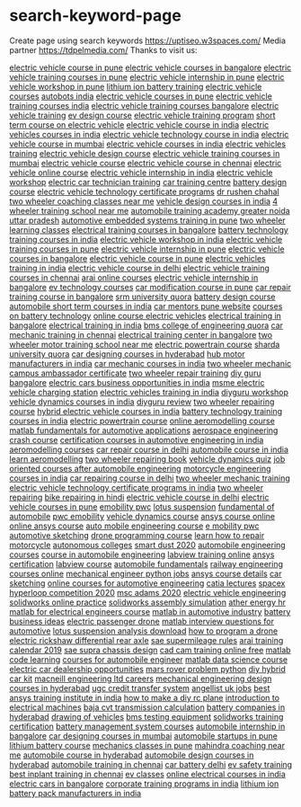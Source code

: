 # search-keyword-page
Create page using search keywords https://uptiseo.w3spaces.com/
Media partner https://tdpelmedia.com/
Thanks to visit us:


<a href="https://sandipsolar.blogspot.com/">electric vehicle course in pune</a> <a href="https://solarwpk.blogspot.com/">electric vehicle courses in bangalore</a> <a href="https://ubisolar.blogspot.com/">electric vehicle training courses in pune</a> <a href="https://sdsolarp.blogspot.com/">electric vehicle internship in pune</a> <a href="https://sandsolart.blogspot.com/">electric vehicle workshop in pune</a> <a href="https://tulikasolare.blogspot.com/">lithium ion battery training</a> <a href="https://tsolaret.blogspot.com/">electric vehicle courses</a> <a href="https://tlksolarp.blogspot.com/">autobots india</a> <a href="https://tlkasolarmi.blogspot.com/">electric vehicle courses in pune</a> <a href="https://tusolarss.blogspot.com/">electric vehicle training courses india</a> <a href="https://sayonsolar.blogspot.com/">electric vehicle training courses bangalore</a> <a href="https://sasolari.blogspot.com/">electric vehicle training</a> <a href="https://snsolarpl.blogspot.com/">ev design course</a> <a href="https://synslt.blogspot.com/">electric vehicle training program</a> <a href="https://sayonmtr.blogspot.com/">short term course on electric vehicle</a> <a href="https://sanmlp.blogspot.com/">electric vehicle course in india</a> <a href="https://setbst.blogspot.com/">electric vehicles courses in india</a> <a href="https://electric-vehicle-training-course.blogspot.com/">electric vehicle technology course in india</a> <a href="https://bike-mechanic-training.blogspot.com/">electric vehicle course in mumbai</a> <a href="https://bike-repair-course.blogspot.com/">electric vehicle courses in india</a> <a href="https://electric-car-charging-stations.blogspot.com/">electric vehicles training</a> <a href="https://bike-mechanic-course.blogspot.com/">electric vehicle design course</a> <a href="https://lithium-ion-battery-manufacturers.blogspot.com/">electric vehicle training courses in mumbai</a> <a href="https://electric-vehicle-nptel.blogspot.com/">electric vehicle course</a> <a href="https://lithium-ion-battery-project-report.blogspot.com/">electric vehicle course in chennai</a> <a href="https://msme-madurai.blogspot.com/">electric vehicle online course</a> <a href="https://hero-spare-parts-2018.blogspot.com/">electric vehicle internship in india</a> <a href="https://hero-electric-bike.blogspot.com/">electric vehicle workshop</a> <a href="https://car-motor-battery.blogspot.com/">electric car technician training</a> <a href="https://electric-car-charging.blogspot.com/">car training centre</a> <a href="https://masters-in-electric-vehicle.blogspot.com/">battery design course</a> <a href="https://bicycle-conversion-kit.blogspot.com/">electric vehicle technology certificate programs</a> <a href="https://educational-trust-registration.blogspot.com/">dr rushen chahal</a> <a href="https://car-design-courses-in-mumbai.blogspot.com/">two wheeler coaching classes near me</a> <a href="https://lithium-ion-battery-manufacturer.blogspot.com/">vehicle design courses in india</a> <a href="https://dc-motor-cars.blogspot.com/">4 wheeler training school near me</a> <a href="https://msme-puducherry.blogspot.com/">automobile training academy greater noida uttar pradesh</a> <a href="https://automobile-training-courses-chennai.blogspot.com/">automotive embedded systems training in pune</a> <a href="https://battery-manufacturers-bangalore.blogspot.com/">two wheeler learning classes</a> <a href="https://electric-vehicles-in-bangalore.blogspot.com/">electrical training courses in bangalore</a> <a href="https://startup-india-course.blogspot.com/">battery technology training courses in india</a> <a href="https://bike-training-school.blogspot.com/">electric vehicle workshop in india</a> <a href="https://automobile-courses-hyderabad.blogspot.com/">electric vehicle training courses in pune</a> <a href="https://li-ion-battery-pack-india.blogspot.com/">electric vehicle internship in pune</a> <a href="https://battery-business-in-india.blogspot.com/">electric vehicle courses in bangalore</a> <a href="https://lithium-cars-bangalore.blogspot.com/">electric vehicle course in pune</a> <a href="https://car-battery-delhi.blogspot.com/">electric vehicles training in india</a> <a href="https://ebike-kit-with-battery.blogspot.com/">electric vehicle course in delhi</a> <a href="https://motor-training-schools-kolkata.blogspot.com/">electric vehicle training courses in chennai</a> <a href="https://induction-motor-evse.blogspot.com/">arai online courses</a> <a href="https://electric-car-parts-list.blogspot.com/">electric vehicle internship in bangalore</a> <a href="https://electric-bike-vs-petrol-bike.blogspot.com/">ev technology courses</a> <a href="https://dc-motor-electric-car.blogspot.com/">car modification course in pune</a> <a href="https://battery-line.blogspot.com/">car repair training course in bangalore</a> <a href="https://techno-commercial-meaning.blogspot.com/">srm university quora</a> <a href="https://motors-in-electric-cars.blogspot.com/">battery design course</a> <a href="https://electric-motorcycle-conversion-kit.blogspot.com/">automobile short term courses in india</a> <a href="https://thermal-battery-plant.blogspot.com/">car mentors pune website</a> <a href="https://global-educational-trust.blogspot.com/">courses on battery technology</a> <a href="https://bike-modification-courses-india.blogspot.com/">online course electric vehicles</a> <a href="https://ngo-niti-ayog-darpan.blogspot.com/">electrical training in bangalore</a> <a href="https://pg-college-kotdwara.blogspot.com/">electrical training in india</a> <a href="https://laptop-repairing-institute-in-delhi.blogspot.com/">bms college of engineering quora</a> <a href="https://trust-registration-in-delhi.blogspot.com/">car mechanic training in chennai</a> <a href="https://battery-assembly-knowledge.blogspot.com/">electrical training center in bangalore</a> <a href="https://bldc-motor-for-electric-vehicle.blogspot.com/">two wheeler motor training school near me</a> <a href="https://upcoming-electric-bike-in-india.blogspot.com/">electric powertrain course</a> <a href="https://howrah-motor-vehicles.blogspot.com/">sharda university quora</a> <a href="https://techno-commercial-knowledge.blogspot.com/">car designing courses in hyderabad</a> <a href="https://techno-management-courses.blogspot.com/">hub motor manufacturers in india</a> <a href="https://tamil-nadu-ev-policy.blogspot.com/">car mechanic courses in india</a> <a href="https://battery-management-systems.blogspot.com/">two wheeler mechanic</a> <a href="https://msme-development-institute-chennai.blogspot.com/">campus ambassador certificate</a> <a href="https://laptop-repair-trainingp.blogspot.com/">two wheeler repair training</a> <a href="https://automobile-training-institute--india.blogspot.com/">diy guru bangalore</a> <a href="https://solar-bike-in-india.blogspot.com/">electric cars business opportunities in india</a> <a href="https://startup-india-learning-program.blogspot.com/">msme electric vehicle charging station</a> <a href="https://battery-bike-india.blogspot.com/">electric vehicles training in india</a> <a href="https://government-solar-pv-training.blogspot.com/">diyguru workshop</a> <a href="https://msme-solar-training.blogspot.com/">vehicle dynamics courses in india</a> <a href="https://solar-training-institutes.blogspot.com/">diyguru review</a> <a href="https://national-institute-of-solar-admission.blogspot.com/">two wheeler repairing course</a> <a href="https://pvsyst-tutorial.blogspot.com/">hybrid electric vehicle courses in india</a> <a href="https://solar-energy-business-training.blogspot.com/">battery technology training courses in india</a> <a href="https://solar-installation-training.blogspot.com/">electric powertrain course</a> <a href="https://niesbud-training-partners.blogspot.com/">online aeromodelling course</a> <a href="https://solar-energy-training-online.blogspot.com/">matlab fundamentals for automotive applications</a> <a href="https://kasaragod-solar-park.blogspot.com/">aerospace engineering crash course</a> <a href="https://solar-power-training-in-india.blogspot.com/">certification courses in automotive engineering in india</a> <a href="https://solar-energy-institute-in-india.blogspot.com/">aeromodelling courses</a> <a href="https://government-certificate-course-solar.blogspot.com/">car repair course in delhi</a> <a href="https://certificate-course-renewable-energy.blogspot.com/">automobile course in india</a> <a href="https://helioscope-software.blogspot.com/">learn aeromodelling</a> <a href="https://ist-bangalore.blogspot.com/">two wheeler repairing book</a> <a href="https://solarpro-software.blogspot.com/">vehicle dynamics quiz</a> <a href="https://solar-engineering-colleges-in-india.blogspot.com/">job oriented courses after automobile engineering</a> <a href="https://solar-training-in-pune.blogspot.com/">motorcycle engineering courses in india</a> <a href="https://solar-training-certification.blogspot.com/">car repairing course in delhi</a> <a href="https://solar-power-plant-training-course.blogspot.com/">two wheeler mechanic training</a> <a href="https://suryamitra-registration.blogspot.com/">electric vehicle technology certificate programs in india</a> <a href="https://solar-training-institute-hyderabad.blogspot.com/">two wheeler repairing</a> <a href="https://solar-panel-installation-certificatio.blogspot.com/">bike repairing in hindi</a> <a href="https://solar-technician-training.blogspot.com/">electric vehicle course in delhi</a> <a href="https://solar-training-india.blogspot.com/">electric vehicle courses in pune</a> <a href="https://solar-design-software.blogspot.com/">emobility pwc</a> <a href="https://niesbud-training-centeri.blogspot.com/">lotus suspension</a> <a href="https://solar-energy-business-trainin.blogspot.com/">fundamental of automobile</a> <a href="https://solar-powerplant-feasibility-study.blogspot.com/">pwc emobility</a> <a href="https://renewable-energy-institute-india.blogspot.com/">vehicle dynamics course</a> <a href="https://maharashtra-rooftop-solar-policy.blogspot.com/">ansys course online</a> <a href="https://calculate-tilt-angle.blogspot.com/">online ansys course</a> <a href="https://maharashtra-solar-policy.blogspot.com/">auto mobile engineering course</a> <a href="https://karnataka-solar-policy.blogspot.com/">e mobility pwc</a> <a href="https://solar-tilt-angle-formula.blogspot.com/">automotive sketching</a> <a href="https://sun-path-diagram.blogspot.com/">drone programming course</a> <a href="https://electric-vehicle-training-cour.blogspot.com/">learn how to repair motorcycle</a> <a href="https://bike-mechanic-trainin.blogspot.com/">autonomous colleges</a> <a href="https://bike-repair-cours.blogspot.com/">smart dust 2020</a> <a href="https://automotive-electronics-course.blogspot.com/">automobile engineering courses</a> <a href="https://electric-car-charging-statio.blogspot.com/">course in automobile engineering</a> <a href="https://bike-mechanic-cours.blogspot.com/">labview training online</a> <a href="https://lithium-ion-battery-manufacture.blogspot.com/">ansys certification</a> <a href="https://electric-vehicle-nptels.blogspot.com/">labview course</a> <a href="https://lithium-ion-battery-project-reports.blogspot.com/">automobile fundamentals</a> <a href="https://msme-madurail.blogspot.com/">railway engineering courses online</a> <a href="https://hero-spare-parts.blogspot.com/">mechanical engineer python jobs</a> <a href="https://hero-electric-bikes.blogspot.com/">ansys course details</a> <a href="https://car-motor-batterys.blogspot.com/">car sketching</a> <a href="https://electric-car-chargings.blogspot.com/">online courses for automotive engineering</a> <a href="https://masters-in-electric-vehicles.blogspot.com/">catia lectures</a> <a href="https://bicycle-conversion-kits.blogspot.com/">spacex hyperloop competition 2020</a> <a href="https://educational-trust-registrations.blogspot.com/">msc adams 2020</a> <a href="https://car-design-courses-in-mumbais.blogspot.com/">electric vehicle engineering</a> <a href="https://lithium-ion-battery-manufacturerss.blogspot.com/">solidworks online practice</a> <a href="https://dc-motor-carss.blogspot.com/">solidworks assembly simulation</a> <a href="https://msme-puducherrys.blogspot.com/">ather energy hr</a> <a href="https://automobile-training-courses-chennais.blogspot.com/">matlab for electrical engineers course</a> <a href="https://batterys-manufacturers-bangalore.blogspot.com/">matlab in automotive industry</a> <a href="https://electrics-vehicles-in-bangalore.blogspot.com/">battery business ideas</a> <a href="https://startup-india-courses.blogspot.com/">electric passenger drone</a> <a href="https://bikes-training-school.blogspot.com/">matlab interview questions for automotive</a> <a href="https://automobile-coursess-hyderabad.blogspot.com/">lotus suspension analysis download</a> <a href="https://li-ion-battery-packs-india.blogspot.com/">how to program a drone</a> <a href="https://li-battery-business-india.blogspot.com/">electric rickshaw differential rear axle</a> <a href="https://ev-lithium-cars-in-bangalore.blogspot.com/">sae supermileage rules</a> <a href="https://cars-battery-delhi.blogspot.com/">arai training calendar 2019</a> <a href="https://ebike-kit-with-batterys.blogspot.com/">sae supra chassis design</a> <a href="https://motor-training-school-kolkata.blogspot.com/">cad cam training online free</a> <a href="https://induction-motor-for-evse.blogspot.com/">matlab code learning</a> <a href="https://electric-cars-parts-list.blogspot.com/">courses for automobile engineer</a> <a href="https://electric-bikes-vs-petrol-bike.blogspot.com/">matlab data science course</a> <a href="https://dc-motors-electric-car.blogspot.com/">electric car dealership opportunities</a> <a href="https://techno-commercial-meanings.blogspot.com/">mars rover problem python</a> <a href="https://battery-line.blogspot.com/">diy hybrid car kit</a> <a href="https://motors-in-electric-car.blogspot.com/">macneill engineering ltd careers</a> <a href="https://electric-motorcycle-conversion-kits.blogspot.com/">mechanical engineering design courses in hyderabad</a> <a href="https://thermal-battery-plants.blogspot.com/">ugc credit transfer system</a> <a href="https://bike-modification-course-india.blogspot.com/">angellist uk jobs</a> <a href="https://pg-colleges-kotdwara.blogspot.com/">best ansys training institute in india</a> <a href="https://laptop-repairing-institute-delhi.blogspot.com/">how to make a diy rc plane</a> <a href="https://battery-assembly-knowledge">introduction to electrical machines</a> <a href="https://bldc-motosr-for-electric-vehicle.blogspot.com/">baja cvt transmission calculation</a> <a href="https://upcoming-electric-bike-india.blogspot.com/">battery companies in hyderabad</a> <a href="https://ecommerce-website-in-india.blogspot.com/">drawing of vehicles</a> <a href="https://best-ecommerce-sites-2018.blogspot.com/">bms testing equipment</a> <a href="https://ecommerce-websites-designer.blogspot.com/">solidworks training certification</a> <a href="https://e-commerce-sites-india.blogspot.com/">battery management system courses</a> <a href="https://top-e-commerce-sites.blogspot.com/">automobile internship in bangalore</a> <a href="https://e-commerce-websites-list.blogspot.com/">car designing courses in mumbai</a> <a href="https://ecommerce-website-template.blogspot.com/">automobile startups in pune</a> <a href="https://starting-an-ecommerce-business.blogspot.com/">lithium battery course</a> <a href="https://how-to-start-ecommerce-business-india.blogspot.com/">mechanics classes in pune</a> <a href="https://ecommerce-business-meaning.blogspot.com/">mahindra coaching near me</a> <a href="https://ecommerce-business-idea.blogspot.com/">automobile course in hyderabad</a> <a href="https://e-commerce-business-opportunities.blogspot.com/">automobile design courses in hyderabad</a> <a href="https://ecommerce-business-ideas-in-india.blogspot.com/">automobile training in chennai</a> <a href="https://ecommerce-business-model.blogspot.com/">car battery delhi</a> <a href="https://how-to-start-ecommerce-business-pdf.blogspot.com/">ev safety training</a> <a href="https://online-selling-business.blogspot.com/">best inplant training in chennai</a> <a href="https://how-to-sell-a-product-online-for-free.blogspot.com/">ev classes</a> <a href="https://selling-products-online-from-home.blogspot.com/">online electrical courses in india</a> <a href="https://how-to-sell-product-online-success.blogspot.com/">electric cars in bangalore</a> <a href="https://best-product-to-sell-online.blogspot.com/">corporate training programs in india</a> <a href="https://online-selling-sites-india.blogspot.com/">lithium ion battery pack manufacturers in india</a> 
